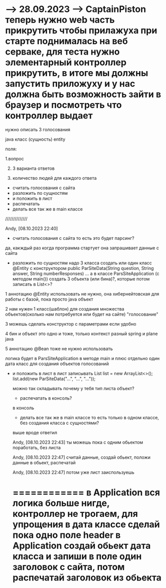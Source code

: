 --> 28.09.2023
--> CaptainPiston
теперь нужно web часть прикрутить чтобы прилажуха при старте поднималась на веб серваке, 
для теста нужно элементарный контроллер прикрутить, в итоге мы должны запустить приложуху 
и у нас должна быть возможность зайти в браузер и посмотреть что контроллер выдает
=========================================

нужно описать 3 голосования

java класс (сущность) entity

поля:

1.вопрос

2. 3 варианта ответов

3. количество людей для каждого ответа

- считать голосования с сайта
- разложить по сущностям
- и положить в лист
- распечатать
- делать все так же в main классе


//////////////

Andy, [08.10.2023 22:40]
- считать голосования с сайта
  то есть это будет парсинг?

да, какждый раз когда программа стартует она запрашивает данные с сайта

- разложить по сущностям
  надо 3 класса создать или один класс @Entity с конструктором
  public ParSiteData(String question, String answer, String numberResponses) ...
  а в классе ParsSiteApplication (с методом main()) создать 3 объекта (или бина)?, которые потом записать в List<>?

1 аннотацию @Entity использовать не нужно, она хибернейтовская для работы с базой, пока просто java объект

2 нам нужен 1 класс(шаблон) для создания множества объектов(сколько нам потребуется или будет на сайте) "голосование"

3 можешь сделать конструктор с параметрами если удобно

4 бин и объект это одно и тоже, только контекст разный spring и plane java

5 аннотацию @Bean тоже не нужно использовать

логика будет в ParsSiteApplication в методе main и плюс отдельно один дата класс
для создания объектов голосований

- и положить в лист
  в лист записывать
  List<Object> list = new ArrayList<>();
  list.add(new ParSiteData("...", "...", "..."));

можно так складывать
почему у тебя тип листа объект?

- распечатать
  в консоль?

в консоль

- делать все так же в main классе
  то есть только в одном классе, без создания класса с сущностями?

выше вроде ответил

Andy, [08.10.2023 22:43]
ты можешь пока с одним обьектом поработать, без листа

Andy, [08.10.2023 22:47]
считай данные, создай обьект, положи данные в обьект, распечатай

Andy, [08.10.2023 22:47]
потом уже лист заиспользуешь

============
в Application вся логика больше нигде, контроллер не трогаем, для упрощения в дата классе сделай пока одно поле header
в Application создай обьект дата класса и запиши в поле один заголовок с сайта, потом распечатай заголовок из обьекта
==============
